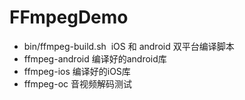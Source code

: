 # FFmpegDemo

* bin/ffmpeg-build.sh  iOS 和 android 双平台编译脚本
* ffmpeg-android 编译好的android库
* ffmpeg-ios 编译好的iOS库
* ffmpeg-oc 音视频解码测试
